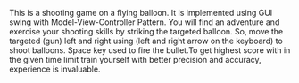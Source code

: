 This is a shooting game on a flying balloon. It is implemented using GUI swing with Model-View-Controller Pattern. 
You will find an adventure and exercise your shooting skills by striking the targeted balloon. So, move the 
targeted (gun) left and right using (left and right arrow on the keyboard) to shoot balloons. Space key used to 
fire the bullet.To get highest score with in the given time limit train yourself with better precision and accuracy,
experience is invaluable. 


